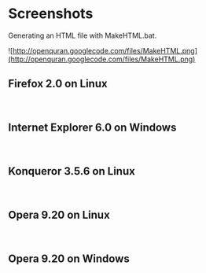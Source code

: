 # Screenshots #
Generating an HTML file with MakeHTML.bat.

![http://openquran.googlecode.com/files/MakeHTML.png](http://openquran.googlecode.com/files/MakeHTML.png)
## Firefox 2.0 on Linux ##
![![](http://openquran.googlecode.com/files/Firefox2.0_Linux_01.tn.png)](http://openquran.googlecode.com/files/Firefox2.0_Linux_01.png)
![![](http://openquran.googlecode.com/files/Firefox2.0_Linux_02.tn.png)](http://openquran.googlecode.com/files/Firefox2.0_Linux_02.png)
![![](http://openquran.googlecode.com/files/Firefox2.0_Linux_03.tn.png)](http://openquran.googlecode.com/files/Firefox2.0_Linux_03.png)
## Internet Explorer 6.0 on Windows ##
![![](http://openquran.googlecode.com/files/IE6.0_Windows_01.tn.png)](http://openquran.googlecode.com/files/IE6.0_Windows_01.png)
![![](http://openquran.googlecode.com/files/IE6.0_Windows_02.tn.png)](http://openquran.googlecode.com/files/IE6.0_Windows_02.png)
## Konqueror 3.5.6 on Linux ##
![![](http://openquran.googlecode.com/files/Konqueror3.5.6_Linux_01.tn.png)](http://openquran.googlecode.com/files/Konqueror3.5.6_Linux_01.png)
![![](http://openquran.googlecode.com/files/Konqueror3.5.6_Linux_02.tn.png)](http://openquran.googlecode.com/files/Konqueror3.5.6_Linux_02.png)
## Opera 9.20 on Linux ##
![![](http://openquran.googlecode.com/files/Opera9.20_Linux_01.tn.png)](http://openquran.googlecode.com/files/Opera9.20_Linux_01.png)
![![](http://openquran.googlecode.com/files/Opera9.20_Linux_02.tn.png)](http://openquran.googlecode.com/files/Opera9.20_Linux_02.png)
## Opera 9.20 on Windows ##
![![](http://openquran.googlecode.com/files/Opera9.20_Windows_01.tn.png)](http://openquran.googlecode.com/files/Opera9.20_Windows_01.png)
![![](http://openquran.googlecode.com/files/Opera9.20_Windows_02.tn.png)](http://openquran.googlecode.com/files/Opera9.20_Windows_02.png)